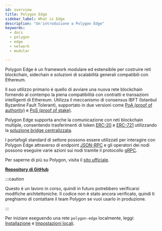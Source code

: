 ```yaml
---
id: overview
title: Polygon Edge
sidebar_label: What is Edge
description: "Un'introduzione a Polygon Edge"
keywords:
  - docs
  - polygon
  - edge
  - network
  - modular

---
```


Polygon Edge è un framework modulare ed estensibile per costruire reti blockchain, sidechain e soluzioni di scalabilità generali compatibili con Ethereum.

Il suo utilizzo primario è quello di avviare una nuova rete blockchain fornendo al contempo la piena compatibilità con contratti e transazioni intelligenti di Ethereum. Utilizza il meccanismo di consensus IBFT (Istanbul Byzantine Fault Tolerant), supportato in due versioni come [PoA (proof of authority)](/docs/edge/consensus/poa) e [PoS (proof of stake)](/docs/edge/consensus/pos-stake-unstake).

Polygon Edge supporta anche la comunicazione con reti blockchain multiple, consentendo trasferimenti di token [ERC-20](https://ethereum.org/en/developers/docs/standards/tokens/erc-20) e [ERC-721](https://ethereum.org/en/developers/docs/standards/tokens/erc-721) utilizzando la [soluzione bridge centralizzata](/docs/edge/additional-features/chainbridge/overview).

I portafogli standard di settore possono essere utilizzati per interagire con Polygon Edge attraverso di endpoint [JSON-RPC](/docs/edge/working-with-node/query-json-rpc) e gli operatori dei nodi possono eseguire varie azioni sui nodi tramite il protocollo [gRPC](/docs/edge/working-with-node/query-operator-info).

Per saperne di più su Polygon, visita il [sito ufficiale](https://polygon.technology).

**[Repository di GitHub](https://github.com/0xPolygon/polygon-edge)**

:::caution

Questo è un lavoro in corso, quindi in futuro potrebbero verificarsi modifiche architettoniche. Il codice non è stato ancora verificato, quindi ti preghiamo di contattare il team Polygon se vuoi usarlo in produzione.

:::



Per iniziare eseguendo una rete `polygon-edge` localmente, leggi: [Installazione](/docs/edge/get-started/installation) e [Impostazioni locali](/docs/edge/get-started/set-up-ibft-locally).
